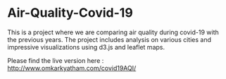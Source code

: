 # Air-Quality-Covid-19
This is a project where we are comparing air quality during covid-19 with the previous years. The project includes analysis on various cities and impressive visualizations using d3.js and leaflet maps.

Please find the live version here : http://www.omkarkyatham.com/covid19AQI/
